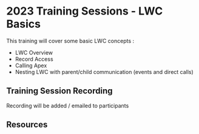 # 2023 Training Sessions - LWC Basics

This training will cover some basic LWC concepts :
- LWC Overview
- Record Access
- Calling Apex
- Nesting LWC with parent/child communication (events and direct calls)


## Training Session Recording

Recording will be added / emailed to participants

## Resources

